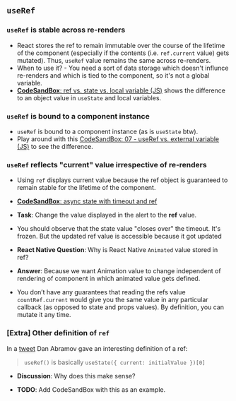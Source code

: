 ## `useRef`

### `useRef` is **stable across re-renders**

- React stores the ref to remain immutable over the course of the lifetime of the component (especially if the contents (i.e. `ref.current` value) gets mutated). Thus, `useRef` value remains the same across re-renders.
- When to use it? - You need a sort of data storage which doesn't influnce re-renders and which is tied to the component, so it's not a global variable. 
- [**CodeSandBox**: ref vs. state vs. local variable (JS)](https://codesandbox.io/s/usestate-useref-vs-local-values-ogm61?file=/src/index.js) shows the difference to an object value in `useState` and local variables.

### `useRef` is **bound to a component instance**

- `useRef` is bound to a component instance (as is `useState` btw).
- Play around with this [CodeSandBox: 07 - useRef vs. external variable (JS)](https://codesandbox.io/s/07-useref-vs-external-variable-d0zsm?file=/src/index.js) to see the difference.

### `useRef` reflects "current" value irrespective of re-renders

- Using `ref` displays current value because the ref object is guaranteed to remain stable for the lifetime of the component.
- [**CodeSandBox**: async state with timeout and ref](https://codesandbox.io/s/async-state-with-timeout-and-ref-9nu5y)
- **Task**: Change the value displayed in the alert to the **ref** value.
- You should observe that the state value "closes over" the timeout. It's frozen. But the updated ref value is accessible because it got updated 

- **React Native Question**: Why is React Native `Animated` value stored in ref?
- **Answer**: Because we want Animation value to change independent of rendering of component in which animated value gets defined.
- You don’t have any guarantees that reading the refs value `countRef.current` would give you the same value in any particular callback (as opposed to state and props values). By definition, you can mutate it any time.

### **[Extra]** Other definition of `ref`

In a [tweet](https://twitter.com/dan_abramov/status/1099842565631819776) Dan Abramov gave an interesting definition of a ref:

> `useRef()` is basically `useState({ current: initialValue })[0]`

- **Discussion**: Why does this make sense?

- **TODO**: Add CodeSandBox with this as an example.
